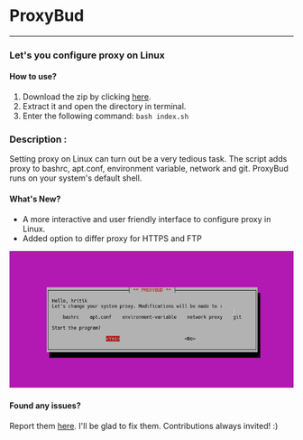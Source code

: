 # ProxyBud
---
### Let's you configure proxy on Linux
#### How to use?
1. Download the zip by clicking [here](https://github.com/hritikgupta/ProxyBud/archive/master.zip).
2. Extract it and open the directory in terminal.
3. Enter the following command: `bash index.sh`

### Description :
Setting proxy on Linux can turn out be a very tedious task. The script adds proxy to bashrc, apt.conf, environment variable, network and git. 
ProxyBud runs on your system's default shell.

#### What's New?
* A more interactive and user friendly interface to configure proxy in Linux.
* Added option to differ proxy for HTTPS and FTP

![picture](screenshot.png)

 #### Found any issues?
 Report them [here](https://github.com/hritikgupta/ProxyBud/issues). I'll be glad to fix them.
 Contributions always invited! :) 

